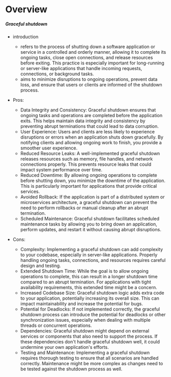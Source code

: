 # Overview

##### Graceful shutdown 

- introduction
  - refers to the process of shutting down a software application or service in a controlled and orderly manner, allowing it to complete its ongoing tasks, close open connections, and release resources before exiting. This practice is especially important for long-running or server-like applications that handle incoming requests, connections, or background tasks.
  - aims to minimize disruptions to ongoing operations, prevent data loss, and ensure that users or clients are informed of the shutdown process.
 
  
- Pros:

  - Data Integrity and Consistency: Graceful shutdown ensures that ongoing tasks and operations are completed before the application exits. This helps maintain data integrity and consistency by preventing abrupt terminations that could lead to data corruption.
  - User Experience: Users and clients are less likely to experience disruptions or errors when an application shuts down gracefully. By notifying clients and allowing ongoing work to finish, you provide a smoother user experience.
  - Reduced Resource Leaks: A well-implemented graceful shutdown releases resources such as memory, file handles, and network connections properly. This prevents resource leaks that could impact system performance over time.
  - Reduced Downtime: By allowing ongoing operations to complete before shutting down, you minimize the downtime of the application. This is particularly important for applications that provide critical services.
  - Avoided Rollback: If the application is part of a distributed system or microservices architecture, a graceful shutdown can prevent the need to perform rollbacks or manual cleanup after an abrupt termination.
  - Scheduled Maintenance: Graceful shutdown facilitates scheduled maintenance tasks by allowing you to bring down an application, perform updates, and restart it without causing abrupt disruptions.

- Cons:

  - Complexity: Implementing a graceful shutdown can add complexity to your codebase, especially in server-like applications. Properly handling ongoing tasks, connections, and resources requires careful design and testing.
  - Extended Shutdown Time: While the goal is to allow ongoing operations to complete, this can result in a longer shutdown time compared to an abrupt termination. For applications with tight availability requirements, this extended time might be a concern.
  - Increased Codebase Size: Graceful shutdown logic adds extra code to your application, potentially increasing its overall size. This can impact maintainability and increase the potential for bugs.
  - Potential for Deadlocks: If not implemented correctly, the graceful shutdown process can introduce the potential for deadlocks or other synchronization issues, especially when dealing with multiple threads or concurrent operations.
  - Dependencies: Graceful shutdown might depend on external services or components that also need to support the process. If these dependencies don't handle graceful shutdown well, it could undermine your own application's efforts.
  - Testing and Maintenance: Implementing a graceful shutdown requires thorough testing to ensure that all scenarios are handled correctly. Maintenance might be more complex as changes need to be tested against the shutdown process as well.
